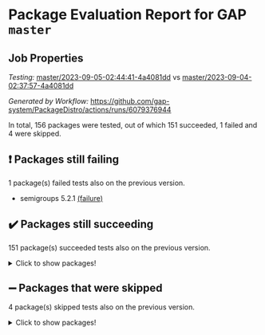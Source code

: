 # Package Evaluation Report for GAP `master`

## Job Properties

*Testing:* [master/2023-09-05-02:44:41-4a4081dd](https://github.com/gap-system/PackageDistro/blob/data/reports/master/2023-09-05-02:44:41-4a4081dd) vs [master/2023-09-04-02:37:57-4a4081dd](https://github.com/gap-system/PackageDistro/blob/data/reports/master/2023-09-04-02:37:57-4a4081dd)

*Generated by Workflow:* https://github.com/gap-system/PackageDistro/actions/runs/6079376944

In total, 156 packages were tested, out of which 151 succeeded, 1 failed and 4 were skipped.

## :exclamation: Packages still failing

1 package(s) failed tests also on the previous version.
- semigroups 5.2.1 [(failure)](https://github.com/gap-system/PackageDistro/actions/runs/6079376944/job/16492032643)

## :heavy_check_mark: Packages still succeeding

151 package(s) succeeded tests also on the previous version.
<details><summary>Click to show packages!</summary>

- 4ti2interface 2023.02-04 [(success)](https://github.com/gap-system/PackageDistro/actions/runs/6079376944/job/16492020446)
- ace 5.6.2 [(success)](https://github.com/gap-system/PackageDistro/actions/runs/6079376944/job/16492020592)
- aclib 1.3.2 [(success)](https://github.com/gap-system/PackageDistro/actions/runs/6079376944/job/16492020671)
- agt 0.3.1 [(success)](https://github.com/gap-system/PackageDistro/actions/runs/6079376944/job/16492020766)
- alnuth 3.2.1 [(success)](https://github.com/gap-system/PackageDistro/actions/runs/6079376944/job/16492020883)
- anupq 3.3.0 [(success)](https://github.com/gap-system/PackageDistro/actions/runs/6079376944/job/16492020987)
- atlasrep 2.1.7 [(success)](https://github.com/gap-system/PackageDistro/actions/runs/6079376944/job/16492021095)
- autodoc 2023.06.19 [(success)](https://github.com/gap-system/PackageDistro/actions/runs/6079376944/job/16492021197)
- automata 1.15 [(success)](https://github.com/gap-system/PackageDistro/actions/runs/6079376944/job/16492021310)
- automgrp 1.3.2 [(success)](https://github.com/gap-system/PackageDistro/actions/runs/6079376944/job/16492021423)
- autpgrp 1.11 [(success)](https://github.com/gap-system/PackageDistro/actions/runs/6079376944/job/16492021528)
- cap 2023.09-01 [(success)](https://github.com/gap-system/PackageDistro/actions/runs/6079376944/job/16492021638)
- caratinterface 2.3.5 [(success)](https://github.com/gap-system/PackageDistro/actions/runs/6079376944/job/16492021752)
- cddinterface 2022.11.01 [(success)](https://github.com/gap-system/PackageDistro/actions/runs/6079376944/job/16492021857)
- circle 1.6.6 [(success)](https://github.com/gap-system/PackageDistro/actions/runs/6079376944/job/16492021973)
- classicpres 1.22 [(success)](https://github.com/gap-system/PackageDistro/actions/runs/6079376944/job/16492022112)
- cohomolo 1.6.11 [(success)](https://github.com/gap-system/PackageDistro/actions/runs/6079376944/job/16492022227)
- congruence 1.2.5 [(success)](https://github.com/gap-system/PackageDistro/actions/runs/6079376944/job/16492022366)
- corelg 1.56 [(success)](https://github.com/gap-system/PackageDistro/actions/runs/6079376944/job/16492022498)
- crime 1.6 [(success)](https://github.com/gap-system/PackageDistro/actions/runs/6079376944/job/16492022612)
- crisp 1.4.6 [(success)](https://github.com/gap-system/PackageDistro/actions/runs/6079376944/job/16492022742)
- crypting 0.10.4 [(success)](https://github.com/gap-system/PackageDistro/actions/runs/6079376944/job/16492022875)
- cryst 4.1.26 [(success)](https://github.com/gap-system/PackageDistro/actions/runs/6079376944/job/16492023021)
- crystcat 1.1.10 [(success)](https://github.com/gap-system/PackageDistro/actions/runs/6079376944/job/16492023162)
- ctbllib 1.3.6 [(success)](https://github.com/gap-system/PackageDistro/actions/runs/6079376944/job/16492023300)
- cubefree 1.19 [(success)](https://github.com/gap-system/PackageDistro/actions/runs/6079376944/job/16492023417)
- curlinterface 2.3.2 [(success)](https://github.com/gap-system/PackageDistro/actions/runs/6079376944/job/16492023553)
- cvec 2.8.1 [(success)](https://github.com/gap-system/PackageDistro/actions/runs/6079376944/job/16492023672)
- datastructures 0.3.0 [(success)](https://github.com/gap-system/PackageDistro/actions/runs/6079376944/job/16492023794)
- deepthought 1.0.6 [(success)](https://github.com/gap-system/PackageDistro/actions/runs/6079376944/job/16492023931)
- design 1.8 [(success)](https://github.com/gap-system/PackageDistro/actions/runs/6079376944/job/16492024075)
- difsets 2.3.1 [(success)](https://github.com/gap-system/PackageDistro/actions/runs/6079376944/job/16492024219)
- digraphs 1.6.2 [(success)](https://github.com/gap-system/PackageDistro/actions/runs/6079376944/job/16492024355)
- edim 1.3.7 [(success)](https://github.com/gap-system/PackageDistro/actions/runs/6079376944/job/16492024511)
- example 4.3.4 [(success)](https://github.com/gap-system/PackageDistro/actions/runs/6079376944/job/16492024674)
- examplesforhomalg 2023.08-02 [(success)](https://github.com/gap-system/PackageDistro/actions/runs/6079376944/job/16492024825)
- factint 1.6.3 [(success)](https://github.com/gap-system/PackageDistro/actions/runs/6079376944/job/16492024958)
- ferret 1.0.9 [(success)](https://github.com/gap-system/PackageDistro/actions/runs/6079376944/job/16492025105)
- fga 1.5.0 [(success)](https://github.com/gap-system/PackageDistro/actions/runs/6079376944/job/16492025249)
- fining 1.5.6 [(success)](https://github.com/gap-system/PackageDistro/actions/runs/6079376944/job/16492025498)
- float 1.0.3 [(success)](https://github.com/gap-system/PackageDistro/actions/runs/6079376944/job/16492025668)
- format 1.4.3 [(success)](https://github.com/gap-system/PackageDistro/actions/runs/6079376944/job/16492025763)
- forms 1.2.9 [(success)](https://github.com/gap-system/PackageDistro/actions/runs/6079376944/job/16492025864)
- fplsa 1.2.6 [(success)](https://github.com/gap-system/PackageDistro/actions/runs/6079376944/job/16492025984)
- fr 2.4.12 [(success)](https://github.com/gap-system/PackageDistro/actions/runs/6079376944/job/16492026088)
- francy 2.0.3 [(success)](https://github.com/gap-system/PackageDistro/actions/runs/6079376944/job/16492026228)
- fwtree 1.3 [(success)](https://github.com/gap-system/PackageDistro/actions/runs/6079376944/job/16492026336)
- gapdoc 1.6.6 [(success)](https://github.com/gap-system/PackageDistro/actions/runs/6079376944/job/16492026432)
- gauss 2023.02-04 [(success)](https://github.com/gap-system/PackageDistro/actions/runs/6079376944/job/16492026549)
- gaussforhomalg 2023.08-01 [(success)](https://github.com/gap-system/PackageDistro/actions/runs/6079376944/job/16492026669)
- gbnp 1.0.5 [(success)](https://github.com/gap-system/PackageDistro/actions/runs/6079376944/job/16492026774)
- generalizedmorphismsforcap 2023.08-02 [(success)](https://github.com/gap-system/PackageDistro/actions/runs/6079376944/job/16492026865)
- genss 1.6.8 [(success)](https://github.com/gap-system/PackageDistro/actions/runs/6079376944/job/16492026942)
- gradedmodules 2023.08-01 [(success)](https://github.com/gap-system/PackageDistro/actions/runs/6079376944/job/16492027081)
- gradedringforhomalg 2023.08-01 [(success)](https://github.com/gap-system/PackageDistro/actions/runs/6079376944/job/16492027188)
- grape 4.9.0 [(success)](https://github.com/gap-system/PackageDistro/actions/runs/6079376944/job/16492027279)
- groupoids 1.73 [(success)](https://github.com/gap-system/PackageDistro/actions/runs/6079376944/job/16492027373)
- grpconst 2.6.4 [(success)](https://github.com/gap-system/PackageDistro/actions/runs/6079376944/job/16492027466)
- guarana 0.96.3 [(success)](https://github.com/gap-system/PackageDistro/actions/runs/6079376944/job/16492027576)
- guava 3.18 [(success)](https://github.com/gap-system/PackageDistro/actions/runs/6079376944/job/16492027689)
- hap 1.58 [(success)](https://github.com/gap-system/PackageDistro/actions/runs/6079376944/job/16492027793)
- hapcryst 0.1.15 [(success)](https://github.com/gap-system/PackageDistro/actions/runs/6079376944/job/16492027872)
- hecke 1.5.3 [(success)](https://github.com/gap-system/PackageDistro/actions/runs/6079376944/job/16492027982)
- help 3.5 [(success)](https://github.com/gap-system/PackageDistro/actions/runs/6079376944/job/16492028060)
- homalg 2023.08-02 [(success)](https://github.com/gap-system/PackageDistro/actions/runs/6079376944/job/16492028140)
- homalgtocas 2023.08-01 [(success)](https://github.com/gap-system/PackageDistro/actions/runs/6079376944/job/16492028251)
- idrel 2.45 [(success)](https://github.com/gap-system/PackageDistro/actions/runs/6079376944/job/16492028333)
- images 1.3.1 [(success)](https://github.com/gap-system/PackageDistro/actions/runs/6079376944/job/16492028404)
- intpic 0.3.0 [(success)](https://github.com/gap-system/PackageDistro/actions/runs/6079376944/job/16492028462)
- io 4.8.1 [(success)](https://github.com/gap-system/PackageDistro/actions/runs/6079376944/job/16492028541)
- io_forhomalg 2023.02-04 [(success)](https://github.com/gap-system/PackageDistro/actions/runs/6079376944/job/16492028633)
- irredsol 1.4.4 [(success)](https://github.com/gap-system/PackageDistro/actions/runs/6079376944/job/16492028719)
- json 2.1.1 [(success)](https://github.com/gap-system/PackageDistro/actions/runs/6079376944/job/16492028805)
- jupyterkernel 1.5.0 [(success)](https://github.com/gap-system/PackageDistro/actions/runs/6079376944/job/16492028901)
- jupyterviz 1.5.6 [(success)](https://github.com/gap-system/PackageDistro/actions/runs/6079376944/job/16492028972)
- kan 1.36 [(success)](https://github.com/gap-system/PackageDistro/actions/runs/6079376944/job/16492029049)
- kbmag 1.5.11 [(success)](https://github.com/gap-system/PackageDistro/actions/runs/6079376944/job/16492029131)
- laguna 3.9.6 [(success)](https://github.com/gap-system/PackageDistro/actions/runs/6079376944/job/16492029224)
- liealgdb 2.2.1 [(success)](https://github.com/gap-system/PackageDistro/actions/runs/6079376944/job/16492029312)
- liepring 2.8 [(success)](https://github.com/gap-system/PackageDistro/actions/runs/6079376944/job/16492029372)
- liering 2.4.2 [(success)](https://github.com/gap-system/PackageDistro/actions/runs/6079376944/job/16492029439)
- linearalgebraforcap 2023.08-08 [(success)](https://github.com/gap-system/PackageDistro/actions/runs/6079376944/job/16492029524)
- localizeringforhomalg 2023.08-02 [(success)](https://github.com/gap-system/PackageDistro/actions/runs/6079376944/job/16492029619)
- loops 3.4.3 [(success)](https://github.com/gap-system/PackageDistro/actions/runs/6079376944/job/16492029687)
- lpres 1.0.3 [(success)](https://github.com/gap-system/PackageDistro/actions/runs/6079376944/job/16492029751)
- majoranaalgebras 1.5.1 [(success)](https://github.com/gap-system/PackageDistro/actions/runs/6079376944/job/16492029822)
- mapclass 1.4.6 [(success)](https://github.com/gap-system/PackageDistro/actions/runs/6079376944/job/16492029898)
- matgrp 0.70 [(success)](https://github.com/gap-system/PackageDistro/actions/runs/6079376944/job/16492029974)
- matricesforhomalg 2023.08-02 [(success)](https://github.com/gap-system/PackageDistro/actions/runs/6079376944/job/16492030028)
- modisom 2.5.4 [(success)](https://github.com/gap-system/PackageDistro/actions/runs/6079376944/job/16492030091)
- modulepresentationsforcap 2023.09-01 [(success)](https://github.com/gap-system/PackageDistro/actions/runs/6079376944/job/16492030152)
- modules 2023.08-02 [(success)](https://github.com/gap-system/PackageDistro/actions/runs/6079376944/job/16492030258)
- monoidalcategories 2023.08-11 [(success)](https://github.com/gap-system/PackageDistro/actions/runs/6079376944/job/16492030382)
- nconvex 2022.09-01 [(success)](https://github.com/gap-system/PackageDistro/actions/runs/6079376944/job/16492030449)
- nilmat 1.4.2 [(success)](https://github.com/gap-system/PackageDistro/actions/runs/6079376944/job/16492030532)
- nock 1.5 [(success)](https://github.com/gap-system/PackageDistro/actions/runs/6079376944/job/16492030604)
- normalizinterface 1.3.6 [(success)](https://github.com/gap-system/PackageDistro/actions/runs/6079376944/job/16492030681)
- nq 2.5.10 [(success)](https://github.com/gap-system/PackageDistro/actions/runs/6079376944/job/16492030765)
- numericalsgps 1.3.1 [(success)](https://github.com/gap-system/PackageDistro/actions/runs/6079376944/job/16492030842)
- openmath 11.5.3 [(success)](https://github.com/gap-system/PackageDistro/actions/runs/6079376944/job/16492030914)
- orb 4.9.0 [(success)](https://github.com/gap-system/PackageDistro/actions/runs/6079376944/job/16492030999)
- packagemanager 1.4.1 [(success)](https://github.com/gap-system/PackageDistro/actions/runs/6079376944/job/16492031067)
- patternclass 2.4.3 [(success)](https://github.com/gap-system/PackageDistro/actions/runs/6079376944/job/16492031146)
- permut 2.0.4 [(success)](https://github.com/gap-system/PackageDistro/actions/runs/6079376944/job/16492031219)
- polenta 1.3.10 [(success)](https://github.com/gap-system/PackageDistro/actions/runs/6079376944/job/16492031301)
- polymaking 0.8.6 [(success)](https://github.com/gap-system/PackageDistro/actions/runs/6079376944/job/16492031377)
- primgrp 3.4.4 [(success)](https://github.com/gap-system/PackageDistro/actions/runs/6079376944/job/16492031462)
- profiling 2.5.4 [(success)](https://github.com/gap-system/PackageDistro/actions/runs/6079376944/job/16492031553)
- qpa 1.34 [(success)](https://github.com/gap-system/PackageDistro/actions/runs/6079376944/job/16492031619)
- quagroup 1.8.3 [(success)](https://github.com/gap-system/PackageDistro/actions/runs/6079376944/job/16492031711)
- radiroot 2.9 [(success)](https://github.com/gap-system/PackageDistro/actions/runs/6079376944/job/16492031798)
- rcwa 4.7.1 [(success)](https://github.com/gap-system/PackageDistro/actions/runs/6079376944/job/16492031894)
- rds 1.8 [(success)](https://github.com/gap-system/PackageDistro/actions/runs/6079376944/job/16492031977)
- recog 1.4.2 [(success)](https://github.com/gap-system/PackageDistro/actions/runs/6079376944/job/16492032044)
- repndecomp 1.3.0 [(success)](https://github.com/gap-system/PackageDistro/actions/runs/6079376944/job/16492032136)
- repsn 3.1.1 [(success)](https://github.com/gap-system/PackageDistro/actions/runs/6079376944/job/16492032215)
- resclasses 4.7.3 [(success)](https://github.com/gap-system/PackageDistro/actions/runs/6079376944/job/16492032291)
- ringsforhomalg 2023.08-02 [(success)](https://github.com/gap-system/PackageDistro/actions/runs/6079376944/job/16492032382)
- sco 2023.08-01 [(success)](https://github.com/gap-system/PackageDistro/actions/runs/6079376944/job/16492032469)
- scscp 2.4.1 [(success)](https://github.com/gap-system/PackageDistro/actions/runs/6079376944/job/16492032556)
- sglppow 2.3 [(success)](https://github.com/gap-system/PackageDistro/actions/runs/6079376944/job/16492032736)
- sgpviz 0.999.5 [(success)](https://github.com/gap-system/PackageDistro/actions/runs/6079376944/job/16492032807)
- simpcomp 2.1.14 [(success)](https://github.com/gap-system/PackageDistro/actions/runs/6079376944/job/16492032907)
- singular 2023.02.09 [(success)](https://github.com/gap-system/PackageDistro/actions/runs/6079376944/job/16492032999)
- sl2reps 1.1 [(success)](https://github.com/gap-system/PackageDistro/actions/runs/6079376944/job/16492033104)
- sla 1.5.3 [(success)](https://github.com/gap-system/PackageDistro/actions/runs/6079376944/job/16492033190)
- smallgrp 1.5.3 [(success)](https://github.com/gap-system/PackageDistro/actions/runs/6079376944/job/16492033276)
- smallsemi 0.6.13 [(success)](https://github.com/gap-system/PackageDistro/actions/runs/6079376944/job/16492033351)
- sonata 2.9.6 [(success)](https://github.com/gap-system/PackageDistro/actions/runs/6079376944/job/16492033464)
- sophus 1.27 [(success)](https://github.com/gap-system/PackageDistro/actions/runs/6079376944/job/16492033551)
- sotgrps 1.2 [(success)](https://github.com/gap-system/PackageDistro/actions/runs/6079376944/job/16492033646)
- spinsym 1.5.2 [(success)](https://github.com/gap-system/PackageDistro/actions/runs/6079376944/job/16492033755)
- standardff 0.9.4 [(success)](https://github.com/gap-system/PackageDistro/actions/runs/6079376944/job/16492033866)
- symbcompcc 1.3.2 [(success)](https://github.com/gap-system/PackageDistro/actions/runs/6079376944/job/16492033954)
- thelma 1.3 [(success)](https://github.com/gap-system/PackageDistro/actions/runs/6079376944/job/16492034085)
- tomlib 1.2.9 [(success)](https://github.com/gap-system/PackageDistro/actions/runs/6079376944/job/16492034205)
- toolsforhomalg 2023.07-01 [(success)](https://github.com/gap-system/PackageDistro/actions/runs/6079376944/job/16492034384)
- toric 1.9.5 [(success)](https://github.com/gap-system/PackageDistro/actions/runs/6079376944/job/16492034501)
- toricvarieties 2022.07.13 [(success)](https://github.com/gap-system/PackageDistro/actions/runs/6079376944/job/16492034607)
- transgrp 3.6.4 [(success)](https://github.com/gap-system/PackageDistro/actions/runs/6079376944/job/16492034746)
- ugaly 4.1.3 [(success)](https://github.com/gap-system/PackageDistro/actions/runs/6079376944/job/16492034867)
- unipot 1.5 [(success)](https://github.com/gap-system/PackageDistro/actions/runs/6079376944/job/16492034992)
- unitlib 4.2.0 [(success)](https://github.com/gap-system/PackageDistro/actions/runs/6079376944/job/16492035121)
- utils 0.82 [(success)](https://github.com/gap-system/PackageDistro/actions/runs/6079376944/job/16492035247)
- uuid 0.7 [(success)](https://github.com/gap-system/PackageDistro/actions/runs/6079376944/job/16492035373)
- walrus 0.9991 [(success)](https://github.com/gap-system/PackageDistro/actions/runs/6079376944/job/16492035505)
- wedderga 4.10.4 [(success)](https://github.com/gap-system/PackageDistro/actions/runs/6079376944/job/16492035640)
- xmod 2.91 [(success)](https://github.com/gap-system/PackageDistro/actions/runs/6079376944/job/16492035756)
- xmodalg 1.23 [(success)](https://github.com/gap-system/PackageDistro/actions/runs/6079376944/job/16492035886)
- yangbaxter 0.10.3 [(success)](https://github.com/gap-system/PackageDistro/actions/runs/6079376944/job/16492036015)
- zeromqinterface 0.14 [(success)](https://github.com/gap-system/PackageDistro/actions/runs/6079376944/job/16492036138)
</details>

## :heavy_minus_sign: Packages that were skipped

4 package(s) skipped tests also on the previous version.
<details><summary>Click to show packages!</summary>

- browse 1.8.21 [(skipped)](https://github.com/gap-system/PackageDistro/actions/runs/6079376944/job/16491775313)
- itc 1.5.1 [(skipped)](https://github.com/gap-system/PackageDistro/actions/runs/6079376944/job/16491775313)
- polycyclic 2.16 [(skipped)](https://github.com/gap-system/PackageDistro/actions/runs/6079376944/job/16491775313)
- xgap 4.31 [(skipped)](https://github.com/gap-system/PackageDistro/actions/runs/6079376944/job/16491775313)
</details>

